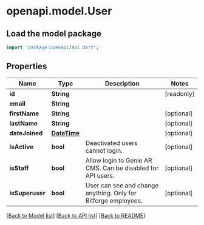 # openapi.model.User

## Load the model package
```dart
import 'package:openapi/api.dart';
```

## Properties
Name | Type | Description | Notes
------------ | ------------- | ------------- | -------------
**id** | **String** |  | [readonly] 
**email** | **String** |  | 
**firstName** | **String** |  | [optional] 
**lastName** | **String** |  | [optional] 
**dateJoined** | [**DateTime**](DateTime.md) |  | [optional] 
**isActive** | **bool** | Deactivated users cannot login. | [optional] 
**isStaff** | **bool** | Allow login to Genie AR CMS. Can be disabled for API users. | [optional] 
**isSuperuser** | **bool** | User can see and change anything. Only for Bitforge employees. | [optional] 

[[Back to Model list]](../README.md#documentation-for-models) [[Back to API list]](../README.md#documentation-for-api-endpoints) [[Back to README]](../README.md)


